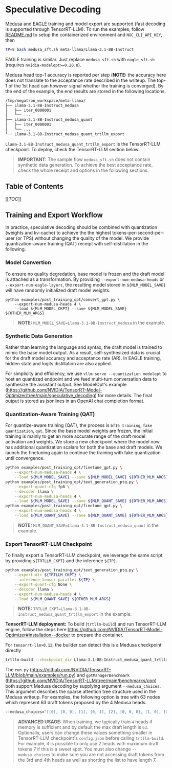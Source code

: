 # Speculative Decoding

[Medusa](https://arxiv.org/abs/2401.10774) and [EAGLE](https://arxiv.org/pdf/2401.15077) 
training and model export are supported (fast decoding is supported through TensorRT-LLM).
To run the examples, follow [README.md](README.md) to setup the containerized environment
and `NGC_CLI_API_KEY`, then
```sh
TP=8 bash medusa_sft.sh meta-llama/Llama-3.1-8B-Instruct
```
EAGLE training is similar. Just replace `medusa_sft.sh` with `eagle_sft.sh`
(requires `nvidia-modelopt>=0.20.0`).

Medusa head top-1 accuracy is reported per step (**NOTE:** the accuracy here does not
translate to the acceptance rate described in the writeup. The top-1 of the 1st head
can however signal whether the training is converged). By the end of the example, the
end results are stored in the following locations.
```sh
/tmp/megatron_workspace/meta-llama/
├── Llama-3.1-8B-Instruct_medusa
│   ├── iter_0000001
│   └── ...
├── Llama-3.1-8B-Instruct_medusa_quant
│   ├── iter_0000001
│   └── ...
└── Llama-3.1-8B-Instruct_medusa_quant_trtllm_export
```
`Llama-3.1-8B-Instruct_medusa_quant_trtllm_export` is the TensorRT-LLM checkpoint. To
deploy, check the TensorRT-LLM section below. 

> **IMPORTANT:** The sample flow `medusa_sft.sh` does not contain synthetic data generation.
> To achieve the best acceptance rate, check the whole receipt and options in the following sections.

## Table of Contents

[[_TOC_]]

## Training and Export Workflow

In practice, speculative decoding should be combined with quantization (weights and kv-cache)
to achieve the the highest tokens-per-second-per-user (or TPS) without changing the quality of
the model. We provide quantization-aware training (QAT) receipt with self-distillation in the following.


### Model Convertion

To ensure no quality degredation, base model is frozen and the draft model is attached as a
transformation. By providing `--export-num-medusa-heads` or `--export-num-eagle-layers`,
the resulting model stored in `${MLM_MODEL_SAVE}` will have randomly initialized draft model weights.

```
python examples/post_training_opt/convert_gpt.py \
    --export-num-medusa-heads 4 \
    --load ${MLM_MODEL_CKPT} --save ${MLM_MODEL_SAVE} ${OTHER_MLM_ARGS}
```

> **NOTE:** `MLM_MODEL_SAVE=Llama-3.1-8B-Instruct_medusa` in the example.

### Synthetic Data Generation

Rather than learning the language and syntax, the draft model is trained to mimic the base
model output. As a result, self-synthesized data is crucial for the draft model accuracy
and acceptance rate (AR). In EAGLE training, hidden state and logits distillation are also
applied.

For simplicity and efficiency, we use `vllm serve --quantization modelopt` to host an quantized
endpoint and we feed multi-turn conversation data to synthesize the assistant output.
See ModelOpt's example (https://github.com/NVIDIA/TensorRT-Model-Optimizer/tree/main/speculative_decoding)
for more details. The final output is stored as jsonlines in an OpenAI chat completion format.


### Quantization-Aware Training (QAT)

For quantize-aware training (QAT), the process is `bf16 training`, `fake quantization`, `qat`.
Since the base model weights are frozen, the initial training is mainly to get an more accurate
range of the draft model activation and weights. We store a new checkpoint where the model
now has additional quantization scalars for both the base and draft models. We launch the
finetuning again to continue the training with fake quantization until convergence.

```sh
python examples/post_training_opt/finetune_gpt.py \
    --export-num-medusa-heads 4 \
    --load ${MLM_MODEL_SAVE} --save ${MLM_MODEL_SAVE} ${OTHER_MLM_ARGS}
python examples/post_training_opt/text_generation_ptq.py \
    --export-quant-cfg fp8 \
    --decoder llama \
    --export-num-medusa-heads 4 \
    --load ${MLM_MODEL_SAVE} --save ${MLM_QUANT_SAVE} ${OTHER_MLM_ARGS}
python examples/post_training_opt/finetune_gpt.py \
    --export-num-medusa-heads 4 \
    --load ${MLM_QUANT_SAVE} --save ${MLM_QUANT_SAVE} ${OTHER_MLM_ARGS}
```

> **NOTE:** `MLM_QUANT_SAVE=Llama-3.1-8B-Instruct_medusa_quant` in the example.

### Export TensorRT-LLM Checkpoint

To finally export a TensorRT-LLM checkpoint, we leverage the same script by providing
`${TRTLLM_CKPT}` and the inference `${TP}`.

```sh
python examples/post_training_opt/text_generation_ptq.py \
    --export-dir ${TRTLLM_CKPT} \
    --inference-tensor-parallel ${TP} \
    --export-quant-cfg None \
    --decoder llama \
    --export-num-medusa-heads 4 \
    --load ${MLM_QUANT_SAVE} ${OTHER_MLM_ARGS}
```

> **NOTE:** `TRTLLM_CKPT=Llama-3.1-8B-Instruct_medusa_quant_trtllm_export` in the example.

**TensorRT-LLM deployment:** To build (`trtllm-build`) and run TensorRT-LLM engine, follow the steps here 
https://github.com/NVIDIA/TensorRT-Model-Optimizer#installation--docker to prepare the container.

For `tensorrt-llm>0.12`, the builder can detect this is a Medusa checkpoint directly
```sh
trtllm-build --checkpoint_dir Llama-3.1-8B-Instruct_medusa_quant_trtllm_export --output_dir /tmp/trtllm_engine ${other args}
```

The `run.py` (https://github.com/NVIDIA/TensorRT-LLM/blob/main/examples/run.py) and `gptManagerBenchmark` (https://github.com/NVIDIA/TensorRT-LLM/tree/main/benchmarks/cpp)
both support Medusa decoding by supplying argument `--medusa_choices`. This argument describes the sparse attention tree structure used in the Medusa writeup. For examples,
the following option is tree with 63 nodes which represent 63 draft tokens proposed by the 4 Medusa heads.
```sh
--medusa_choices="[[0], [0, 0], [1], [0, 1], [2], [0, 0, 0], [1, 0], [0, 2], [3], [0, 3], [4], [0, 4], [2, 0], [0, 5], [0, 0, 1], [5], [0, 6], [6], [0, 7], [0, 1, 0], [1, 1], [7], [0, 8], [0, 0, 2], [3, 0], [0, 9], [8], [9], [1, 0, 0], [0, 2, 0], [1, 2], [0, 0, 3], [4, 0], [2, 1], [0, 0, 4], [0, 0, 5], [0, 0, 0, 0], [0, 1, 1], [0, 0, 6], [0, 3, 0], [5, 0], [1, 3], [0, 0, 7], [0, 0, 8], [0, 0, 9], [6, 0], [0, 4, 0], [1, 4], [7, 0], [0, 1, 2], [2, 0, 0], [3, 1], [2, 2], [8, 0], [0, 5, 0], [1, 5], [1, 0, 1], [0, 2, 1], [9, 0], [0, 6, 0], [0, 0, 0, 1], [1, 6], [0, 7, 0]]"
```

> **ADVANCED USAGE:** When training, we typically train `4` heads if memory is sufficient and by default the max draft length is `63`.
> Optionally, users can change these values something smaller in TensorRT-LLM checkpoint's `config.json` before calling `trtllm-build`.
> For example, it is possible to only use 2 heads with maximum draft tokens 7 if this is a sweet spot. You must also change
> `--medusa_choices` to make sure you are not accessing draft tokens from the 3rd and 4th heads as well as shorting the list to have
> length 7.
